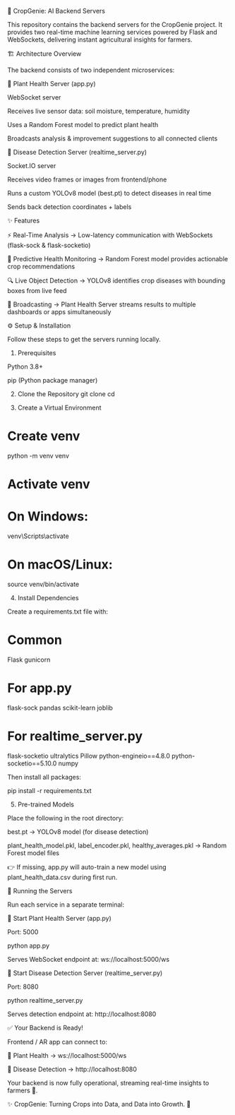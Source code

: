 🌾 CropGenie: AI Backend Servers

This repository contains the backend servers for the CropGenie project.
It provides two real-time machine learning services powered by Flask and WebSockets, delivering instant agricultural insights for farmers.

🏗️ Architecture Overview

The backend consists of two independent microservices:

🌱 Plant Health Server (app.py)

WebSocket server

Receives live sensor data: soil moisture, temperature, humidity

Uses a Random Forest model to predict plant health

Broadcasts analysis & improvement suggestions to all connected clients

🦠 Disease Detection Server (realtime_server.py)

Socket.IO server

Receives video frames or images from frontend/phone

Runs a custom YOLOv8 model (best.pt) to detect diseases in real time

Sends back detection coordinates + labels

✨ Features

⚡ Real-Time Analysis → Low-latency communication with WebSockets (flask-sock & flask-socketio)

🌱 Predictive Health Monitoring → Random Forest model provides actionable crop recommendations

🔍 Live Object Detection → YOLOv8 identifies crop diseases with bounding boxes from live feed

📡 Broadcasting → Plant Health Server streams results to multiple dashboards or apps simultaneously

⚙️ Setup & Installation

Follow these steps to get the servers running locally.

1. Prerequisites

Python 3.8+

pip (Python package manager)

2. Clone the Repository
git clone <your-repository-url>
cd <your-repository-name>

3. Create a Virtual Environment
# Create venv
python -m venv venv  

# Activate venv
# On Windows:
venv\Scripts\activate  
# On macOS/Linux:
source venv/bin/activate  

4. Install Dependencies

Create a requirements.txt file with:

# Common
Flask
gunicorn

# For app.py
flask-sock
pandas
scikit-learn
joblib

# For realtime_server.py
flask-socketio
ultralytics
Pillow
python-engineio==4.8.0
python-socketio==5.10.0
numpy


Then install all packages:

pip install -r requirements.txt

5. Pre-trained Models

Place the following in the root directory:

best.pt → YOLOv8 model (for disease detection)

plant_health_model.pkl, label_encoder.pkl, healthy_averages.pkl → Random Forest model files

👉 If missing, app.py will auto-train a new model using plant_health_data.csv during first run.

🚀 Running the Servers

Run each service in a separate terminal:

🌱 Start Plant Health Server (app.py)

Port: 5000

python app.py


Serves WebSocket endpoint at: ws://localhost:5000/ws

🦠 Start Disease Detection Server (realtime_server.py)

Port: 8080

python realtime_server.py


Serves detection endpoint at: http://localhost:8080

✅ Your Backend is Ready!

Frontend / AR app can connect to:

🌱 Plant Health → ws://localhost:5000/ws

🦠 Disease Detection → http://localhost:8080

Your backend is now fully operational, streaming real-time insights to farmers 🌾.

✨ CropGenie: Turning Crops into Data, and Data into Growth. 🌱